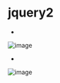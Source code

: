 # jquery2

-
![image](https://user-images.githubusercontent.com/54789601/113682982-ab9d3b80-96fe-11eb-9e7d-cf1a6ae48205.png)

-
![image](https://user-images.githubusercontent.com/54789601/113682991-ad66ff00-96fe-11eb-9c22-590b1f030503.png)
